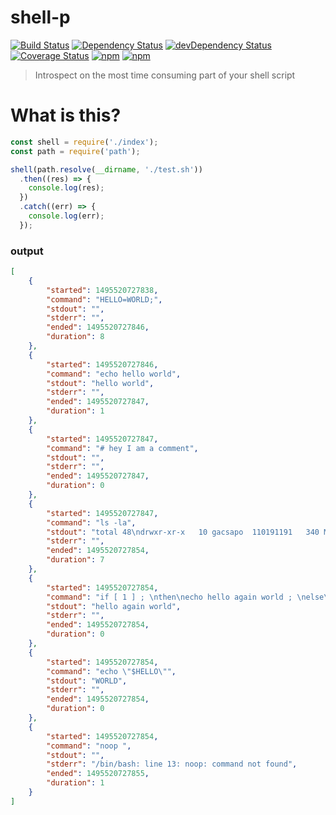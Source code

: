 # shell-p

[![Build Status](https://travis-ci.org/gabrielcsapo/shell-p.svg?branch=master)](https://travis-ci.org/gabrielcsapo/shell-p)
[![Dependency Status](https://david-dm.org/gabrielcsapo/shell-p.svg)](https://david-dm.org/gabrielcsapo/shell-p)
[![devDependency Status](https://david-dm.org/gabrielcsapo/shell-p/dev-status.svg)](https://david-dm.org/gabrielcsapo/shell-p#info=devDependencies)
[![Coverage Status](https://node-coverage-server.herokuapp.com/badge/github%2Ecom/gabrielcsapo/shell-p.svg)](https://node-coverage-server.herokuapp.com/coverage/github%2Ecom/gabrielcsapo/shell-p)
[![npm](https://img.shields.io/npm/dt/shell-p.svg?maxAge=2592000)]()
[![npm](https://img.shields.io/npm/dm/shell-p.svg?maxAge=2592000)]()

> Introspect on the most time consuming part of your shell script

# What is this?

```javascript
const shell = require('./index');
const path = require('path');

shell(path.resolve(__dirname, './test.sh'))
  .then((res) => {
    console.log(res);
  })
  .catch((err) => {
    console.log(err);
  });
```

### output

```json
[
    {
        "started": 1495520727838,
        "command": "HELLO=WORLD;",
        "stdout": "",
        "stderr": "",
        "ended": 1495520727846,
        "duration": 8
    },
    {
        "started": 1495520727846,
        "command": "echo hello world",
        "stdout": "hello world",
        "stderr": "",
        "ended": 1495520727847,
        "duration": 1
    },
    {
        "started": 1495520727847,
        "command": "# hey I am a comment",
        "stdout": "",
        "stderr": "",
        "ended": 1495520727847,
        "duration": 0
    },
    {
        "started": 1495520727847,
        "command": "ls -la",
        "stdout": "total 48\ndrwxr-xr-x   10 gacsapo  110191191   340 May 22 23:24 .\ndrwxr-xr-x  123 gacsapo  110191191  4182 May 22 23:24 ..\n-rw-r--r--    1 gacsapo  110191191    13 May 22 23:24 .gitignore\n-rw-r--r--    1 gacsapo  110191191   316 May 22 23:25 README.md\n-rw-r--r--    1 gacsapo  110191191  1342 May 22 23:20 index.js\ndrwxr-xr-x    3 gacsapo  110191191   102 May 22 14:10 lib\ndrwxr-xr-x   53 gacsapo  110191191  1802 May 22 21:37 node_modules\n-rw-r--r--    1 gacsapo  110191191   282 May 22 23:23 package.json\n-rw-r--r--    1 gacsapo  110191191   227 May 22 23:25 test.js\n-rwxr-xr-x    1 gacsapo  110191191   159 May 22 23:21 test.sh",
        "stderr": "",
        "ended": 1495520727854,
        "duration": 7
    },
    {
        "started": 1495520727854,
        "command": "if [ 1 ] ; \nthen\necho hello again world ; \nelse\necho nope ; \nfi\n",
        "stdout": "hello again world",
        "stderr": "",
        "ended": 1495520727854,
        "duration": 0
    },
    {
        "started": 1495520727854,
        "command": "echo \"$HELLO\"",
        "stdout": "WORLD",
        "stderr": "",
        "ended": 1495520727854,
        "duration": 0
    },
    {
        "started": 1495520727854,
        "command": "noop ",
        "stdout": "",
        "stderr": "/bin/bash: line 13: noop: command not found",
        "ended": 1495520727855,
        "duration": 1
    }
]
```

